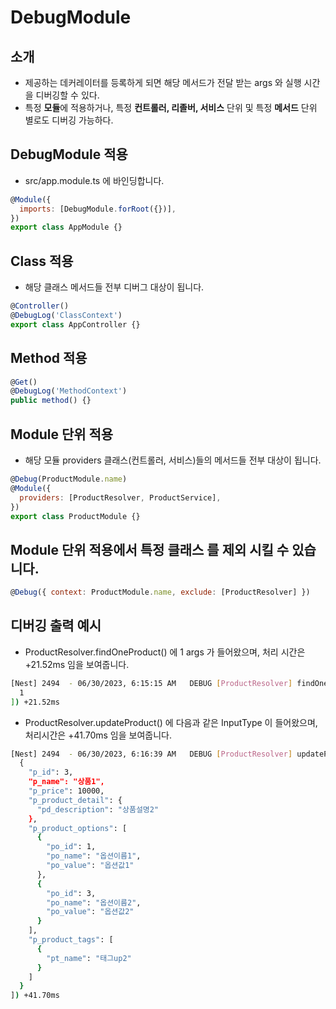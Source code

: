 # DebugModule

## 소개

- 제공하는 데커레이터를 등록하게 되면 해당 메서드가 전달 받는 args 와 실행 시간을 디버깅할 수 있다.
- 특정 **모듈**에 적용하거나, 특정 **컨트롤러, 리졸버, 서비스** 단위 및 특정 **메서드** 단위 별로도 디버깅 가능하다.

##

## DebugModule 적용

- src/app.module.ts 에 바인딩합니다.

```javascript
@Module({
  imports: [DebugModule.forRoot({})],
})
export class AppModule {}
```

## Class 적용

- 해당 클래스 메서드들 전부 디버그 대상이 됩니다.

```javascript
@Controller()
@DebugLog('ClassContext')
export class AppController {}
```

##

## Method 적용

```javascript
@Get()
@DebugLog('MethodContext')
public method() {}
```

##

## Module 단위 적용

- 해당 모듈 providers 클래스(컨트롤러, 서비스)들의 메서드들 전부 대상이 됩니다.

```javascript
@Debug(ProductModule.name)
@Module({
  providers: [ProductResolver, ProductService],
})
export class ProductModule {}
```

##

## Module 단위 적용에서 특정 클래스 를 제외 시킬 수 있습니다.

```javascript
@Debug({ context: ProductModule.name, exclude: [ProductResolver] })
```

##

## 디버깅 출력 예시

- ProductResolver.findOneProduct() 에 1 args 가 들어왔으며, 처리 시간은 +21.52ms 임을 보여줍니다.

```bash
[Nest] 2494  - 06/30/2023, 6:15:15 AM   DEBUG [ProductResolver] findOneProduct([
  1
]) +21.52ms
```

- ProductResolver.updateProduct() 에 다음과 같은 InputType 이 들어왔으며, 처리시간은 +41.70ms 임을 보여줍니다.

```bash
[Nest] 2494  - 06/30/2023, 6:16:39 AM   DEBUG [ProductResolver] updateProduct([
  {
    "p_id": 3,
    "p_name": "상품1",
    "p_price": 10000,
    "p_product_detail": {
      "pd_description": "상품설명2"
    },
    "p_product_options": [
      {
        "po_id": 1,
        "po_name": "옵션이름1",
        "po_value": "옵션값1"
      },
      {
        "po_id": 3,
        "po_name": "옵션이름2",
        "po_value": "옵션값2"
      }
    ],
    "p_product_tags": [
      {
        "pt_name": "태그up2"
      }
    ]
  }
]) +41.70ms
```

##
